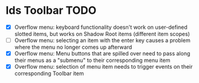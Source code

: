 # Ids Toolbar TODO

- [x] Overflow menu: keyboard functionality doesn't work on user-defined slotted items, but works on Shadow Root items (different item scopes)
- [ ] Overflow menu: selecting an item with the enter key causes a problem where the menu no longer comes up afterward
- [x] Overflow menu: Menu buttons that are spilled over need to pass along their menus as a "submenu" to their corresponding menu item
- [x] Overflow menu: selection of menu item needs to trigger events on their corresponding Toolbar item
